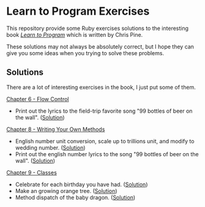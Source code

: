# Learn to Program Exercises
This repository provide some Ruby exercises solutions to the interesting book *[Learn to Program](https://pine.fm/LearnToProgram/chap_00.html)* which is written by Chris Pine.

These solutions may not always be absolutely correct, but I hope they can give you some ideas when you trying to solve these problems.



## Solutions
There are a lot of interesting exercises in the book, I just put some of them.

[Chapter 6 - Flow Control](https://pine.fm/LearnToProgram/chap_06.html)
- Print out the lyrics to the field-trip favorite song "99 bottles of beer on the wall". ([Solution](ch-06-flow-control/lyrics-to-99-bottles-of-beer-on-the-wall.rb))

[Chapter 8 - Writing Your Own Methods](https://pine.fm/LearnToProgram/chap_08.html)
- English number unit conversion, scale up to trillions unit, and modify to wedding number. ([Solution](ch-08-writing-your-own-methods/english-number-trillion.rb))
- Print out the english number lyrics to the song "99 bottles of beer on the wall". ([Solution](ch-08-writing-your-own-methods/english-number-lyrics-to-99-bottles-of-beer-on-the-wall.rb))

[Chapter 9 - Classes](https://pine.fm/LearnToProgram/chap_09.html)
- Celebrate for each birthday you have had. ([Solution](ch-09-classes/happy-birthday.rb))
- Make an growing orange tree. ([Solution](ch-09-classes/make-an-orange-tree.rb))
- Method dispatch of the baby dragon. ([Solution](ch-09-classes/method-dispatch-of-the-baby-dragon.rb))
